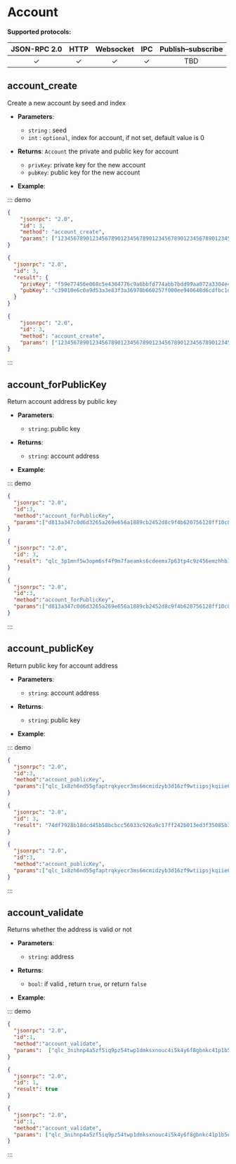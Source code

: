 # Account


**Supported protocols:**

| JSON-RPC 2.0 | HTTP |Websocket | IPC | Publish–subscribe | 
|:------------:|:-----------:|:-----:|:-----:|:-----:|
| &#x2713; | &#x2713; | &#x2713; | &#x2713;|TBD |

## account_create
Create a new account by seed and index

- **Parameters**: 
  - `string` : seed
  - `int` : `optional`, index for account, if not set, default value is 0
  
- **Returns**: 
 `Account`  the private and public key for account
  -  `privKey`: private key for the new account
  -  `pubKey`: public key for the new account

- **Example**:

::: demo
```json tab:Request
{
    "jsonrpc": "2.0",
    "id": 3,
    "method": "account_create",
    "params": ["1234567890123456789012345678901234567890123456789012345678901234"]
}
```

```json tab:Response
{
  "jsonrpc": "2.0",
  "id": 3,
  "result": {
    "privKey": "f59e77456e068c5e4384776c9a6bbfd774abb7bdd99aa072a3304e40599fd658c39010e6c0a9d53a3e83f3a36970b660257f000ee940648d6cdfbc1d7a932b71",
    "pubKey": "c39010e6c0a9d53a3e83f3a36970b660257f000ee940648d6cdfbc1d7a932b71"
  }
}
```

```json test
{
    "jsonrpc": "2.0",
    "id": 3,
    "method": "account_create",
    "params": ["1234567890123456789012345678901234567890123456789012345678901234"]
}
```
:::

## account_forPublicKey
Return account address by public key
- **Parameters**: 
  - `string`: public key
  
- **Returns**: 
  - `string`: account address

- **Example**:

::: demo
```json tab:Request
{
  "jsonrpc": "2.0",
  "id":3,
  "method":"account_forPublicKey",
  "params":["d813a347c0d6d3265a269e656a1889cb2452d8c9f4b620756128ff10c8c9fdEF"]
}
```

```json tab:Response
{
  "jsonrpc": "2.0",
  "id": 3,
  "result": "qlc_3p1mnf5w3opm6sf4f9m7faeamks6cdeemx7p63tp4c9z456emzhhb1n9srco"
}
```

```json test
{
  "jsonrpc": "2.0",
  "id":3,
  "method":"account_forPublicKey",
  "params":["d813a347c0d6d3265a269e656a1889cb2452d8c9f4b620756128ff10c8c9fdEF"]
}
```
:::

## account_publicKey
Return public key for account address
- **Parameters**: 
  - `string`: account address
  
- **Returns**: 
  - `string`: public key

- **Example**:

::: demo
```json tab:Request
{
  "jsonrpc": "2.0",
  "id":3,
  "method":"account_publicKey",
  "params":["qlc_1x8zh6nd55gfaptrqkyecr3ms6mcmidzyb3d16zf9wtiipsjkqiie6saqs1q"]
}
```

```json tab:Response
{
  "jsonrpc": "2.0",
  "id": 3,
  "result": "74df7928b18dcd45b58bcbcc56033c926a9c17ff242b013ed3f35085b3195e10"
}
```

```json test
{
  "jsonrpc": "2.0",
  "id":3,
  "method":"account_publicKey",
  "params":["qlc_1x8zh6nd55gfaptrqkyecr3ms6mcmidzyb3d16zf9wtiipsjkqiie6saqs1q"]
}
```
:::





## account_validate
Returns whether the address is valid or not 
- **Parameters**: 
  - `string`:  address
  
- **Returns**: 
  - `bool`:   if valid , return `true`, or return `false`

- **Example**:

::: demo
```json tab:Request
{
  "jsonrpc": "2.0",
  "id":1,
  "method":"account_validate",
  "params":  ["qlc_3nihnp4a5zf5iq9pz54twp1dmksxnouc4i5k4y6f8gbnkc41p1b5ewm3inpw"]
}
```

```json tab:Response
{
  "jsonrpc": "2.0",
  "id": 1,
  "result": true
}
```

```json test
{
  "jsonrpc": "2.0",
  "id":1,
  "method":"account_validate",
  "params": ["qlc_3nihnp4a5zf5iq9pz54twp1dmksxnouc4i5k4y6f8gbnkc41p1b5ewm3inpw"]
}
```
:::

